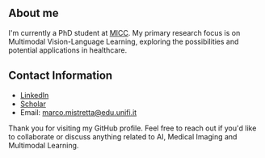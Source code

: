 ## About me
I'm currently a PhD student at [MICC](https://www.micc.unifi.it/). My primary research focus is on Multimodal Vision-Language Learning, exploring the possibilities and potential applications in healthcare.

## Contact Information
- [LinkedIn](https://www.linkedin.com/in/marco-mistretta-0b02a021a/)
- [Scholar](https://scholar.google.com/citations?hl=it&authuser=4&user=KMIb4eAAAAAJ)
- Email: marco.mistretta@edu.unifi.it

Thank you for visiting my GitHub profile. Feel free to reach out if you'd like to collaborate or discuss anything related to AI, Medical Imaging and Multimodal Learning.
